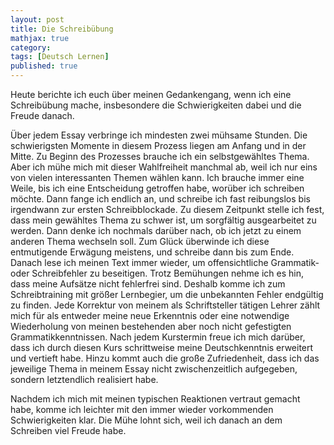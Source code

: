 ```yaml
---
layout: post
title: Die Schreibübung
mathjax: true
category:
tags: [Deutsch Lernen]
published: true
---
```

Heute berichte ich euch über meinen Gedankengang, wenn ich eine Schreibübung mache, insbesondere die Schwierigkeiten dabei und die Freude danach.

Über jedem Essay verbringe ich mindesten zwei mühsame Stunden. Die schwierigsten Momente in diesem Prozess liegen am Anfang und in der Mitte. Zu Beginn des Prozesses brauche ich ein selbstgewähltes Thema. Aber ich mühe mich mit dieser Wahlfreiheit manchmal ab, weil ich nur eins von vielen interessanten Themen wählen kann. Ich brauche immer eine Weile, bis ich eine Entscheidung getroffen habe, worüber ich schreiben möchte. Dann fange ich endlich an, und schreibe ich fast reibungslos bis irgendwann zur ersten Schreibblockade. Zu diesem Zeitpunkt stelle ich fest, dass mein gewähltes Thema zu schwer ist, um sorgfältig ausgearbeitet zu werden. Dann denke ich nochmals darüber nach, ob ich jetzt zu einem anderen Thema wechseln soll. Zum Glück überwinde ich diese entmutigende Erwägung meistens, und schreibe dann bis zum Ende. Danach lese ich meinen Text  immer wieder, um offensichtliche Grammatik- oder Schreibfehler zu beseitigen. Trotz Bemühungen nehme ich es hin, dass meine Aufsätze nicht fehlerfrei sind. Deshalb komme ich zum Schreibtraining mit größer Lernbegier, um die unbekannten Fehler endgültig zu finden. Jede Korrektur von meinem als Schriftsteller tätigen Lehrer zählt mich für als entweder meine neue Erkenntnis oder eine notwendige Wiederholung von meinen bestehenden aber noch nicht gefestigten Grammatikkenntnissen. Nach jedem Kurstermin freue ich mich darüber, dass ich durch diesen Kurs schrittweise meine Deutschkenntnis erweitert und vertieft habe. Hinzu kommt auch die große Zufriedenheit, dass ich das jeweilige Thema in meinem Essay nicht zwischenzeitlich aufgegeben, sondern letztendlich realisiert habe.

Nachdem ich mich mit meinen typischen Reaktionen vertraut gemacht habe, komme ich leichter mit den immer wieder vorkommenden Schwierigkeiten klar. Die Mühe lohnt sich, weil ich danach an dem Schreiben viel Freude habe.
